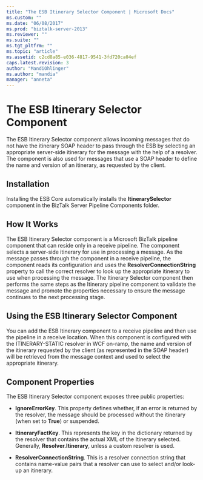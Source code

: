 ```yaml
---
title: "The ESB Itinerary Selector Component | Microsoft Docs"
ms.custom: ""
ms.date: "06/08/2017"
ms.prod: "biztalk-server-2013"
ms.reviewer: ""
ms.suite: ""
ms.tgt_pltfrm: ""
ms.topic: "article"
ms.assetid: c2cd8a85-e036-4817-9541-3fd720ca04ef
caps.latest.revision: 3
author: "MandiOhlinger"
ms.author: "mandia"
manager: "anneta"
---
```

# The ESB Itinerary Selector Component
The ESB Itinerary Selector component allows incoming messages that do not have the itinerary SOAP header to pass through the ESB by selecting an appropriate server-side itinerary for the message with the help of a resolver. The component is also used for messages that use a SOAP header to define the name and version of an itinerary, as requested by the client.  
  
## Installation  
 Installing the ESB Core automatically installs the **ItinerarySelector** component in the BizTalk Server Pipeline Components folder.  
  
## How It Works  
 The ESB Itinerary Selector component is a Microsoft BizTalk pipeline component that can reside only in a receive pipeline. The component selects a server-side itinerary for use in processing a message. As the message passes through the component in a receive pipeline, the component reads its configuration and uses the **ResolverConnectionString** property to call the correct resolver to look up the appropriate itinerary to use when processing the message. The Itinerary Selector component then performs the same steps as the Itinerary pipeline component to validate the message and promote the properties necessary to ensure the message continues to the next processing stage.  
  
## Using the ESB Itinerary Selector Component  
 You can add the ESB Itinerary component to a receive pipeline and then use the pipeline in a receive location. When this component is configured with the ITINERARY-STATIC resolver in WCF on-ramp, the name and version of the itinerary requested by the client (as represented in the SOAP header) will be retrieved from the message context and used to select the appropriate itinerary.  
  
## Component Properties  
 The ESB Itinerary Selector component exposes three public properties:  
  
-   **IgnoreErrorKey**. This property defines whether, if an error is returned by the resolver, the message should be processed without the itinerary (when set to **True**) or suspended.  
  
-   **ItineraryFactKey**. This represents the key in the dictionary returned by the resolver that contains the actual XML of the Itinerary selected. Generally, **Resolver.Itinerary**, unless a custom resolver is used.  
  
-   **ResolverConnectionString**. This is a resolver connection string that contains name-value pairs that a resolver can use to select and/or look-up an itinerary.